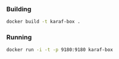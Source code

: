 ### Building

```bash
docker build -t karaf-box .
```

### Running

```bash
docker run -i -t -p 9180:9180 karaf-box
```



